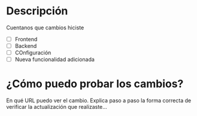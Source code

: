 # Descripción

Cuentanos que cambios hiciste
- [ ] Frontend
- [ ] Backend
- [ ] COnfiguración
- [ ] Nueva funcionalidad adicionada

# ¿Cómo puedo probar los cambios?

En qué URL puedo ver el cambio.
Explica paso a paso la forma correcta de verificar la actualización que realizaste...
